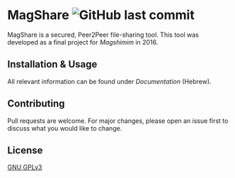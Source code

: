 # MagShare ![GitHub last commit](https://img.shields.io/github/last-commit/shavitborisov/Magshare.svg)
MagShare is a secured, Peer2Peer file-sharing tool.
This tool was developed as a final project for _Magshimim_ in 2016.
## Installation & Usage
All relevant information can be found under _Documentation_ (Hebrew).
## Contributing
Pull requests are welcome. For major changes, please open an issue first to discuss what you would like to change.
## License
[GNU GPLv3](https://choosealicense.com/licenses/gpl-3.0/)

